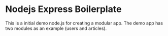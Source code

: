 # Nodejs Express Boilerplate

This is a initial demo node.js for creating a modular app. The demo app has two modules as an example (users and articles).
